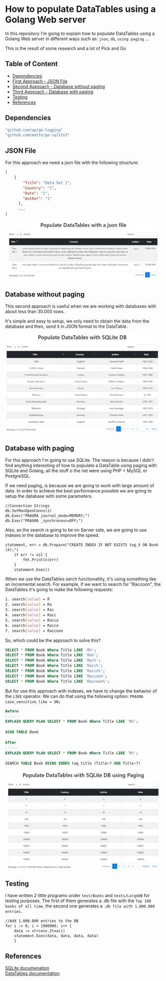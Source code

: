 # How to populate DataTables using a Golang Web server

In this repository I'm going to explain how to populate DataTables using a Golang Web server in different ways such as: `json`, `db`, `using paging` ...

This is the result of some research and a lot of Pick and Go

## Table of Content

+ [Dependencies](#dependencies)
+ [First Approach - JSON File](#json-file)
+ [Second Approach - Database without paging](#database-without-paging)
+ [Third Approach - Database with paging](#database-with-paging)
+ [Testing](#testing)
+ [References](#references)

## Dependencies

```bash
"github.com/op/go-logging"
"github.com/mattn/go-sqlite3"
```

## JSON File

For this approach we need a json file with the following structure:

```json
[
    {
        "Title": "Data Set 1",
        "Country": "1",
        "Date": "1",
        "Author": "1"
      },
      ...
]
```

!["First Approach](img/example.png)

## Database without paging

This second approach is useful when we are working with databases with about less than 30.000 rows.

It's simple and easy to setup, we only need to obtain the data from the database and then, send it in JSON format to the DataTable.

!["Second Approach](img/example2.png)

## Database with paging

For this approach I'm going to use SQLite. The reason is because I didn't find anything interesting of how to populate a DataTable using paging with SQLite and Golang, all the stuff o the net were using PHP + MySQL or PostgreSQL.

If we need paging, is because we are going to work with large amount of data. In order to achieve the best performance possible we are going to setup the database with some parameters.

```golang
//Connection Strings
db.SetMaxOpenConns(1)
db.Exec("PRAGMA journal_mode=MEMORY;")
db.Exec("PRAGMA _synchronous=OFF;")
```

Also, as the search is going to be on Server side, we are going to use indexes in the database to improve the speed.

```golang
statement, err = db.Prepare("CREATE INDEX IF NOT EXISTS tag_X ON Book (X);")
    if err != nil {
        fmt.Println(err)
    }
    statement.Exec()
```

When we use the DataTables serch functionallity, it's using something like an incremental search. For example, if we want to search for "Raccoon",  the DataTables it's going to make the following requests:

```bash
1. search[value] = R
2. search[value] = Ra
3. search[value] = Rac
4. search[value] = Racc
5. search[value] = Racco
6. search[value] = Racco
7. search[value] = Raccoon
```

So, which could be the approach to solve this?

```sql
SELECT * FROM Book Where Title LIKE 'R%';
SELECT * FROM Book Where Title LIKE 'Ra%';
SELECT * FROM Book Where Title LIKE 'Rac%';
SELECT * FROM Book Where Title LIKE 'Racc%';
SELECT * FROM Book Where Title LIKE 'Racco%';
SELECT * FROM Book Where Title LIKE 'Raccoo%';
SELECT * FROM Book Where Title LIKE 'Raccoon%';
```

But for use this approach with indexes, we have to change the bahavior of the `LIKE` operator. We can do that using the following option: `PRAGMA case_sensitive_like = ON;`

```sql
Before
------
EXPLAIN QUERY PLAN SELECT * FROM Book Where Title LIKE 'R%';

SCAN TABLE Book

After
------
EXPLAIN QUERY PLAN SELECT * FROM Book Where Title LIKE 'R%';

SEARCH TABLE Book USING INDEX tag_title (Title>? AND Title<?)
```

!["Third Approach](img/example3.png)

## Testing

I have written 2 little programs under `test/Books` and `tests/LargeDB` for testing purposes. The first of them generates a .db file with the `Top 100 books of all time`, the second one generates a `.db file with 1.000.000 entries`.

```golang
//Add 1.000.000 entries to the DB
for i := 0; i < 1000000; i++ {
    data := strconv.Itoa(i)
    statement.Exec(data, data, data, data)
    }
```

## References

[SQLite documenation](https://www.sqlite.org/cvstrac/wiki)  
[DataTables documentation](https://www.datatables.net/manual/server-side)